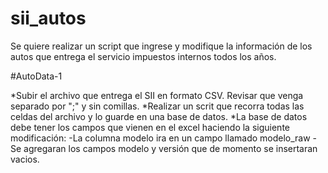 # sii_autos
Se quiere realizar un script que ingrese y modifique la información de los autos que entrega el servicio impuestos internos todos los años.

#AutoData-1

*Subir el archivo que entrega el SII en formato CSV. Revisar que venga separado por ";" y sin comillas.
*Realizar un scrit que recorra todas las celdas del archivo y lo guarde en una base de datos.
*La base de datos debe tener los campos que vienen en el excel haciendo la siguiente modificación:
        -La columna modelo ira en un campo llamado modelo_raw
        -Se agregaran los campos modelo y versión que de momento se insertaran vacios.
        
        
   
